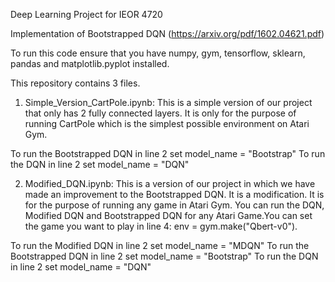 Deep Learning Project for IEOR 4720

Implementation of Bootstrapped DQN (https://arxiv.org/pdf/1602.04621.pdf)

To run this code ensure that you have numpy, gym, tensorflow, sklearn, pandas and matplotlib.pyplot installed. 

This repository contains 3 files.

1. Simple_Version_CartPole.ipynb:
This is a simple version of our project that only has 2 fully connected layers. It is only for the purpose of running CartPole which is the simplest possible environment on Atari Gym. 

To run the Bootstrapped DQN in line 2 set model_name = "Bootstrap"
To run the DQN in line 2 set model_name = "DQN"

2. Modified_DQN.ipynb:
This is a version of our project in which we have made an improvement to the Bootstrapped DQN. It is a modification. It is for the purpose of running any game in Atari Gym. You can run the DQN, Modified DQN and Bootstrapped DQN for any Atari Game.You can set the game you want to play in line 4: env = gym.make("Qbert-v0").

To run the Modified DQN in line 2 set model_name = "MDQN"
To run the Bootstrapped DQN in line 2 set model_name = "Bootstrap"
To run the DQN in line 2 set model_name = "DQN"
